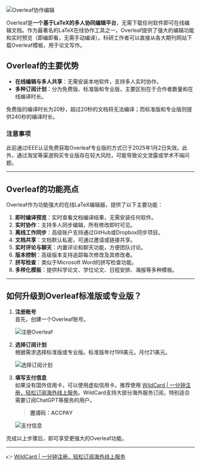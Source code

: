![Overleaf协作编辑](https://snowfeng.oss-cn-beijing.aliyuncs.com/snowfeng/commenting.png)

Overleaf是**一个基于LaTeX的多人协同编辑平台**，无需下载任何软件即可在线编辑文档。作为最著名的LaTeX在线协作工具之一，Overleaf提供了强大的编辑功能和实时预览（即编即看，无需手动编译）。科研工作者可以直接从各大期刊网站下载Overleaf模板，用于论文写作。

## Overleaf的主要优势

- **在线编辑与多人共享**：无需安装本地软件，支持多人实时协作。
- **多种订阅计划**：分为免费版、标准版和专业版，主要区别在于合作者数量和在线编译时长。

免费版的编译时长为20秒，超过20秒的文档将无法编译；而标准版和专业版则提供240秒的编译时长。

### 注意事项

此前通过IEEE认证免费获取Overleaf专业版的方式已于2025年1月2日失效。此外，通过淘宝等渠道购买专业版存在较大风险，可能导致论文泄露或学术不端问题。

---

## Overleaf的功能亮点

Overleaf作为功能强大的在线LaTeX编辑器，提供了以下主要功能：

1. **即时编译预览**：实时查看文档编译结果，无需安装任何软件。
2. **实时协作**：支持多人同步编辑，所有修改即时可见。
3. **离线工作同步**：高级账户支持通过GitHub或Dropbox同步项目。
4. **文档共享**：文档默认私密，可通过邀请或链接共享。
5. **实时评论与聊天**：内置评论和聊天功能，方便团队讨论。
6. **版本控制**：高级版本支持追踪每次修改及其修改者。
7. **拼写检查**：类似于Microsoft Word的拼写检查功能。
8. **多样化模板**：提供科学论文、学位论文、日程安排、海报等多种模板。

---

## 如何升级到Overleaf标准版或专业版？

1. **注册账号**  
   首先，创建一个Overleaf账号。

   ![注册Overleaf](https://snowfeng.oss-cn-beijing.aliyuncs.com/snowfeng/image-20250524155138688.png)

2. **选择订阅计划**  
   根据需求选择标准版或专业版。标准版年付199美元，月付21美元。

   ![选择订阅计划](https://snowfeng.oss-cn-beijing.aliyuncs.com/snowfeng/image-20250524155214174.png)

3. **填写支付信息**  
   如果没有国外信用卡，可以使用虚拟信用卡。推荐使用 [WildCard | 一分钟注册，轻松订阅海外线上服务](https://bit.ly/bewildcard)。WildCard支持大部分海外服务订阅，特别适合需要订阅ChatGPT等服务的用户。

   > **邀请码：ACCPAY**

   ![支付信息](https://snowfeng.oss-cn-beijing.aliyuncs.com/snowfeng/a1.png)

完成以上步骤后，即可享受更强大的Overleaf功能。

---

👉 [WildCard | 一分钟注册，轻松订阅海外线上服务](https://bit.ly/bewildcard)
